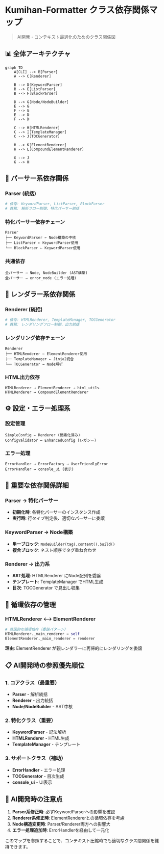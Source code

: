 # Kumihan-Formatter クラス依存関係マップ

> AI開発・コンテキスト最適化のためのクラス関係図

## 📊 全体アーキテクチャ

```mermaid
graph TD
    A[CLI] --> B[Parser]
    A --> C[Renderer]
    
    B --> D[KeywordParser]
    B --> E[ListParser]
    B --> F[BlockParser]
    
    D --> G[Node/NodeBuilder]
    E --> G
    F --> G
    E --> D
    F --> D
    
    C --> H[HTMLRenderer]
    C --> I[TemplateManager]
    C --> J[TOCGenerator]
    
    H --> K[ElementRenderer]
    H --> L[CompoundElementRenderer]
    
    G --> J
    G --> H
```

## 🔄 パーサー系依存関係

### Parser (統括)
```python
# 依存: KeywordParser, ListParser, BlockParser
# 責務: 解析フロー制御、特化パーサー統括
```

### 特化パーサー依存チェーン
```
Parser
├── KeywordParser ← Node構築の中核
├── ListParser ← KeywordParser使用
└── BlockParser ← KeywordParser使用
```

### 共通依存
```
全パーサー → Node, NodeBuilder (AST構築)
全パーサー → error_node (エラー処理)
```

## 🎨 レンダラー系依存関係

### Renderer (統括)
```python
# 依存: HTMLRenderer, TemplateManager, TOCGenerator
# 責務: レンダリングフロー制御、出力統括
```

### レンダリング依存チェーン
```
Renderer
├── HTMLRenderer ← ElementRenderer使用
├── TemplateManager ← Jinja2統合
└── TOCGenerator ← Node解析
```

### HTML出力依存
```
HTMLRenderer → ElementRenderer → html_utils
HTMLRenderer → CompoundElementRenderer
```

## ⚙️ 設定・エラー処理系

### 設定管理
```
SimpleConfig ← Renderer (簡素化済み)
ConfigValidator ← EnhancedConfig (レガシー)
```

### エラー処理
```
ErrorHandler → ErrorFactory → UserFriendlyError
ErrorHandler → console_ui (表示)
```

## 🔗 重要な依存関係詳細

### Parser → 特化パーサー
- **初期化時**: 各特化パーサーのインスタンス作成
- **実行時**: 行タイプ判定後、適切なパーサーに委譲

### KeywordParser → Node構築
- **単一ブロック**: `NodeBuilder(tag).content().build()`
- **複合ブロック**: ネスト順序でタグ重ね合わせ

### Renderer → 出力系
- **AST処理**: HTMLRenderer にNode配列を委譲
- **テンプレート**: TemplateManager でHTML生成
- **目次**: TOCGenerator で見出し収集

## 🔄 循環依存の管理

### HTMLRenderer ⟷ ElementRenderer
```python
# 意図的な循環依存（委譲パターン）
HTMLRenderer._main_renderer = self
ElementRenderer._main_renderer = renderer
```

**理由**: ElementRenderer が親レンダラーに再帰的にレンダリングを委譲

## 📋 AI開発時の参照優先順位

### 1. コアクラス（最重要）
- **Parser** - 解析統括
- **Renderer** - 出力統括  
- **Node/NodeBuilder** - AST中核

### 2. 特化クラス（重要）
- **KeywordParser** - 記法解析
- **HTMLRenderer** - HTML生成
- **TemplateManager** - テンプレート

### 3. サポートクラス（補助）
- **ErrorHandler** - エラー処理
- **TOCGenerator** - 目次生成
- **console_ui** - UI表示

## 🎯 AI開発時の注意点

1. **Parser系修正時**: 必ずKeywordParserへの影響を確認
2. **Renderer系修正時**: ElementRendererとの循環依存を考慮
3. **Node構造変更時**: Parser/Renderer両方への影響大
4. **エラー処理追加時**: ErrorHandlerを経由して一元化

このマップを参照することで、コンテキスト圧縮時でも適切なクラス間関係を維持できます。